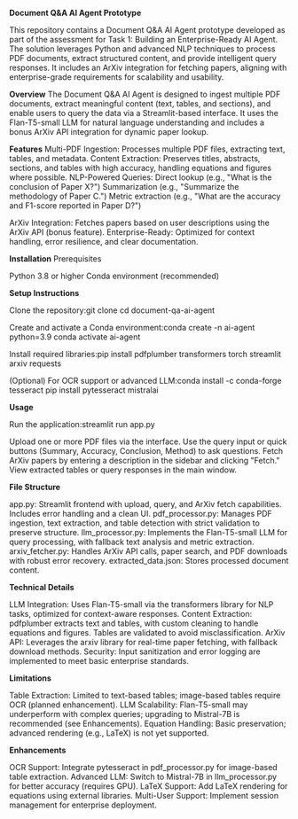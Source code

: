 **Document Q&A AI Agent Prototype**

This repository contains a Document Q&A AI Agent prototype developed as part of the assessment for Task 1: Building an Enterprise-Ready AI Agent. The solution leverages Python and advanced NLP techniques to process PDF documents, extract structured content, and provide intelligent query responses. It includes an ArXiv integration for fetching papers, aligning with enterprise-grade requirements for scalability and usability.

**Overview**
The Document Q&A AI Agent is designed to ingest multiple PDF documents, extract meaningful content (text, tables, and sections), and enable users to query the data via a Streamlit-based interface. It uses the Flan-T5-small LLM for natural language understanding and includes a bonus ArXiv API integration for dynamic paper lookup.

**Features**
Multi-PDF Ingestion: Processes multiple PDF files, extracting text, tables, and metadata.
Content Extraction: Preserves titles, abstracts, sections, and tables with high accuracy, handling equations and figures where possible.
NLP-Powered Queries:
Direct lookup (e.g., "What is the conclusion of Paper X?")
Summarization (e.g., "Summarize the methodology of Paper C.")
Metric extraction (e.g., "What are the accuracy and F1-score reported in Paper D?")


ArXiv Integration: Fetches papers based on user descriptions using the ArXiv API (bonus feature).
Enterprise-Ready: Optimized for context handling, error resilience, and clear documentation.

**Installation**
Prerequisites

Python 3.8 or higher
Conda environment (recommended)

**Setup Instructions**

Clone the repository:git clone <your-github-repo-link>
cd document-qa-ai-agent


Create and activate a Conda environment:conda create -n ai-agent python=3.9
conda activate ai-agent


Install required libraries:pip install pdfplumber transformers torch streamlit arxiv requests


(Optional) For OCR support or advanced LLM:conda install -c conda-forge tesseract
pip install pytesseract mistralai



**Usage**

Run the application:streamlit run app.py


Upload one or more PDF files via the interface.
Use the query input or quick buttons (Summary, Accuracy, Conclusion, Method) to ask questions.
Fetch ArXiv papers by entering a description in the sidebar and clicking "Fetch."
View extracted tables or query responses in the main window.

**File Structure**

app.py: Streamlit frontend with upload, query, and ArXiv fetch capabilities. Includes error handling and a clean UI.
pdf_processor.py: Manages PDF ingestion, text extraction, and table detection with strict validation to preserve structure.
llm_processor.py: Implements the Flan-T5-small LLM for query processing, with fallback text analysis and metric extraction.
arxiv_fetcher.py: Handles ArXiv API calls, paper search, and PDF downloads with robust error recovery.
extracted_data.json: Stores processed document content.

**Technical Details**

LLM Integration: Uses Flan-T5-small via the transformers library for NLP tasks, optimized for context-aware responses.
Content Extraction: pdfplumber extracts text and tables, with custom cleaning to handle equations and figures. Tables are validated to avoid misclassification.
ArXiv API: Leverages the arxiv library for real-time paper fetching, with fallback download methods.
Security: Input sanitization and error logging are implemented to meet basic enterprise standards.

**Limitations**

Table Extraction: Limited to text-based tables; image-based tables require OCR (planned enhancement).
LLM Scalability: Flan-T5-small may underperform with complex queries; upgrading to Mistral-7B is recommended (see Enhancements).
Equation Handling: Basic preservation; advanced rendering (e.g., LaTeX) is not yet supported.

**Enhancements**

OCR Support: Integrate pytesseract in pdf_processor.py for image-based table extraction.
Advanced LLM: Switch to Mistral-7B in llm_processor.py for better accuracy (requires GPU).
LaTeX Support: Add LaTeX rendering for equations using external libraries.
Multi-User Support: Implement session management for enterprise deployment.
